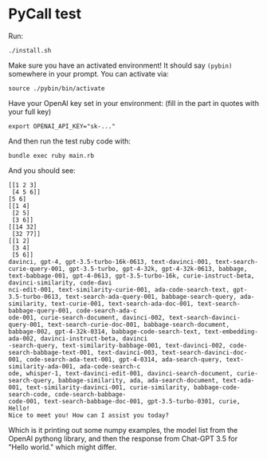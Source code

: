 # PyCall test

Run:

```
./install.sh
```

Make sure you have an activated environment!
It should say `(pybin)` somewhere in your prompt. You can activate via:

```
source ./pybin/bin/activate
```

Have your OpenAI key set in your environment: (fill in the part in quotes with your full key)

```
export OPENAI_API_KEY="sk-..."
```

And then run the test ruby code with:

```
bundle exec ruby main.rb
```

And you should see:

```
[[1 2 3]
 [4 5 6]]
[5 6]
[[1 4]
 [2 5]
 [3 6]]
[[14 32]
 [32 77]]
[[1 2]
 [3 4]
 [5 6]]
davinci, gpt-4, gpt-3.5-turbo-16k-0613, text-davinci-001, text-search-curie-query-001, gpt-3.5-turbo, gpt-4-32k, gpt-4-32k-0613, babbage, text-babbage-001, gpt-4-0613, gpt-3.5-turbo-16k, curie-instruct-beta, davinci-similarity, code-davi
nci-edit-001, text-similarity-curie-001, ada-code-search-text, gpt-3.5-turbo-0613, text-search-ada-query-001, babbage-search-query, ada-similarity, text-curie-001, text-search-ada-doc-001, text-search-babbage-query-001, code-search-ada-c
ode-001, curie-search-document, davinci-002, text-search-davinci-query-001, text-search-curie-doc-001, babbage-search-document, babbage-002, gpt-4-32k-0314, babbage-code-search-text, text-embedding-ada-002, davinci-instruct-beta, davinci
-search-query, text-similarity-babbage-001, text-davinci-002, code-search-babbage-text-001, text-davinci-003, text-search-davinci-doc-001, code-search-ada-text-001, gpt-4-0314, ada-search-query, text-similarity-ada-001, ada-code-search-c
ode, whisper-1, text-davinci-edit-001, davinci-search-document, curie-search-query, babbage-similarity, ada, ada-search-document, text-ada-001, text-similarity-davinci-001, curie-similarity, babbage-code-search-code, code-search-babbage-
code-001, text-search-babbage-doc-001, gpt-3.5-turbo-0301, curie,
Hello!
Nice to meet you! How can I assist you today?
```

Which is it printing out some numpy examples, the model list from the OpenAI pythong library, and then the response from Chat-GPT 3.5 for "Hello world." which might differ.
